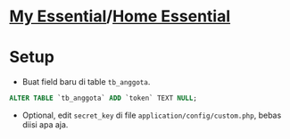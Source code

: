 # [My Essential](https://my.l-essential.com)/[Home Essential](https://home.l-essential.com)

# Setup
- Buat field baru di table `tb_anggota`.
```sql
ALTER TABLE `tb_anggota` ADD `token` TEXT NULL;
```
- Optional, edit `secret_key` di file `application/config/custom.php`, bebas diisi apa aja.